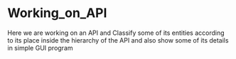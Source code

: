 # Working_on_API
Here we are working on an API and Classify some of its entities according to its place inside the hierarchy of the API and also show some of its details in simple GUI program
